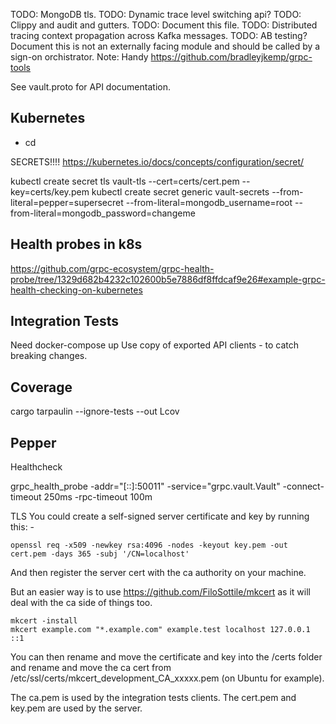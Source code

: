 TODO: MongoDB tls.
TODO: Dynamic trace level switching api?
TODO: Clippy and audit and gutters.
TODO: Document this file.
TODO: Distributed tracing context propagation across Kafka messages.
TODO: AB testing?
Document this is not an externally facing module and should be called by a sign-on orchistrator.
Note: Handy https://github.com/bradleyjkemp/grpc-tools


See vault.proto for API documentation.


Kubernetes
-----------

- cd <vault project root>

SECRETS!!!! https://kubernetes.io/docs/concepts/configuration/secret/

kubectl create secret tls vault-tls --cert=certs/cert.pem --key=certs/key.pem
kubectl create secret generic vault-secrets --from-literal=pepper=supersecret --from-literal=mongodb_username=root --from-literal=mongodb_password=changeme

Health probes in k8s
--------------------
https://github.com/grpc-ecosystem/grpc-health-probe/tree/1329d682b4232c102600b5e7886df8ffdcaf9e26#example-grpc-health-checking-on-kubernetes


Integration Tests
-----------------

Need docker-compose up
Use copy of exported API clients - to catch breaking changes.

Coverage
--------

cargo tarpaulin --ignore-tests --out Lcov

Pepper
------

Healthcheck

grpc_health_probe -addr="[::]:50011" -service="grpc.vault.Vault" -connect-timeout 250ms -rpc-timeout 100m


TLS
You could create a self-signed server certificate and key by running this: -

```
openssl req -x509 -newkey rsa:4096 -nodes -keyout key.pem -out cert.pem -days 365 -subj '/CN=localhost'
```

And then register the server cert with the ca authority on your machine.


But an easier way is to use https://github.com/FiloSottile/mkcert as it will deal with the ca side of things too.

```
mkcert -install
mkcert example.com "*.example.com" example.test localhost 127.0.0.1 ::1
```

You can then rename and move the certificate and key into the /certs folder and rename and move the ca cert from /etc/ssl/certs/mkcert_development_CA_xxxxx.pem (on Ubuntu for example).

The ca.pem is used by the integration tests clients.
The cert.pem and key.pem are used by the server.
